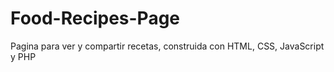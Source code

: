 # Food-Recipes-Page
Pagina para ver y compartir recetas, construida con HTML, CSS, JavaScript y PHP
